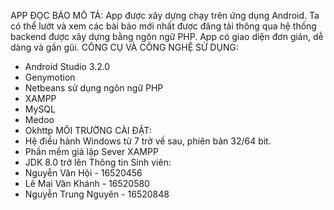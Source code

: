 APP ĐỌC BÁO
MÔ TẢ: 
App được xây dựng chạy trên ứng dụng Android. Ta có thể lướt và xem các bài báo mới nhất được đăng tải thông qua
hệ thống backend được xây dựng bằng ngôn ngữ PHP. App có giao diện đơn giản, dễ dàng và gần gũi.
CÔNG CỤ VÀ CÔNG NGHỆ SỬ DỤNG:
- Android Studio 3.2.0
- Genymotion 
- Netbeans sử dụng ngôn ngữ PHP 
- XAMPP
- MySQL 
- Medoo
- Okhttp
MÔI TRƯỜNG CÀI ĐẶT:
- Hệ điều hành Windows từ 7 trở về sau, phiên bản 32/64 bit.
- Phần mềm giả lập Sever XAMPP
- JDK 8.0 trở lên
Thông tin Sinh viên: 
- Nguyễn Văn Hội - 16520456
- Lê Mai Văn Khánh - 16520580
- Nguyễn Trung Nguyên - 16520848
